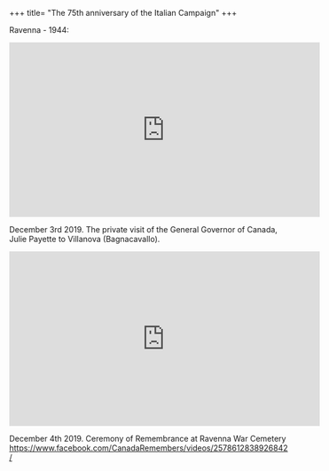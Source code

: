 +++
title= "The 75th anniversary of the Italian Campaign"
+++

Ravenna - 1944:
<iframe width="560" height="315" src="https://www.youtube.com/embed/6cuUMojkb68" frameborder="0" allow="accelerometer; autoplay; encrypted-media; gyroscope; picture-in-picture" allowfullscreen></iframe>



December 3rd 2019. The private visit of the General Governor of Canada, Julie Payette to Villanova (Bagnacavallo).
<iframe width="560" height="315" src="https://www.youtube.com/embed/PBndcZFcptY" frameborder="0" allow="accelerometer; autoplay; encrypted-media; gyroscope; picture-in-picture" allowfullscreen></iframe>




December 4th 2019. Ceremony of Remembrance at Ravenna War Cemetery
https://www.facebook.com/CanadaRemembers/videos/2578612838926842/